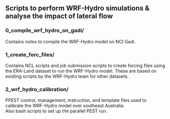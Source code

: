## Scripts to perform WRF-Hydro simulations & analyse the impact of lateral flow

### 0_compile_wrf_hydro_on_gadi/
Contains notes to compile the WRF-Hydro model on NCI Gadi.  

### 1_create_forc_files/
Contains NCL scripts and job submission scripts to create forcing files using the ERA-Land dataset to run the WRF-Hydro model. These are based on existing scripts by the WRF-Hydro team for other datasets.  

### 2_wrf_hydro_calibration/
PPEST control, management, instruction, and template files used to calibrate the WRF-Hydro model over southeast Australia.   
Also bash scripts to set up the parallel PEST run.  
